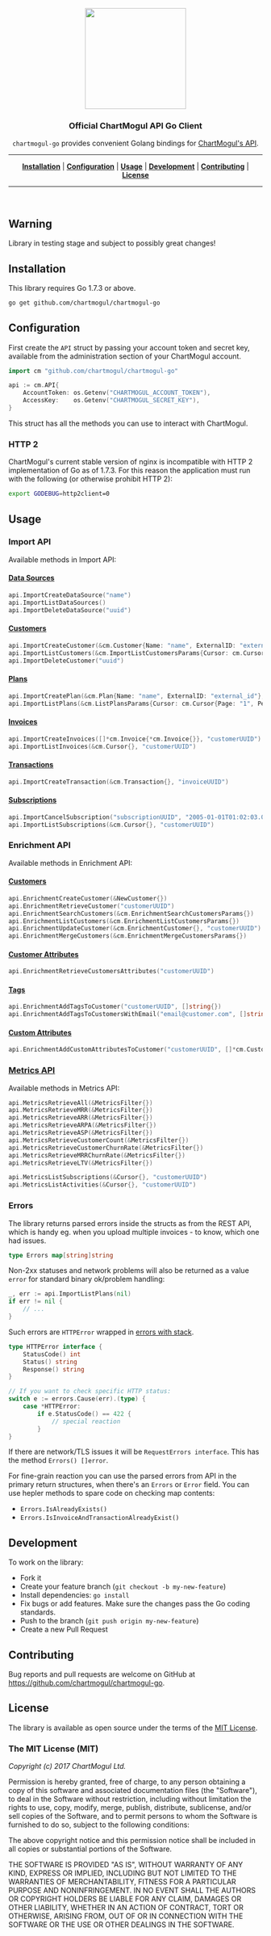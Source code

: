 <p align="center">
<a href="https://chartmogul.com"><img width="200" src="https://chartmogul.com/assets/img/logo.png"></a>
</p>

<h3 align="center">Official ChartMogul API Go Client</h3>

<p align="center"><code>chartmogul-go</code> provides convenient Golang bindings for <a href="https://dev.chartmogul.com">ChartMogul's API</a>.</p>

<hr>

<p align="center">
<b><a href="#installation">Installation</a></b>
|
<b><a href="#configuration">Configuration</a></b>
|
<b><a href="#usage">Usage</a></b>
|
<b><a href="#development">Development</a></b>
|
<b><a href="#contributing">Contributing</a></b>
|
<b><a href="#license">License</a></b>
</p>
<hr>
<br>

## Warning
Library in testing stage and subject to possibly great changes!

## Installation

This library requires Go 1.7.3 or above.

```sh
go get github.com/chartmogul/chartmogul-go
```

## Configuration

First create the `API` struct by passing your account token and secret key, available from the administration section of your ChartMogul account.

```go
import cm "github.com/chartmogul/chartmogul-go"

api := cm.API{
    AccountToken: os.Getenv("CHARTMOGUL_ACCOUNT_TOKEN"),
    AccessKey:    os.Getenv("CHARTMOGUL_SECRET_KEY"),
}
```

This struct has all the methods you can use to interact with ChartMogul.

### HTTP 2
ChartMogul's current stable version of nginx is incompatible with HTTP 2
implementation of Go as of 1.7.3.
For this reason the application must run with the following
(or otherwise prohibit HTTP 2):
```bash
export GODEBUG=http2client=0
```

## Usage

### Import API

Available methods in Import API:

#### [Data Sources](https://dev.chartmogul.com/docs/data-sources)

```go
api.ImportCreateDataSource("name")
api.ImportListDataSources()
api.ImportDeleteDataSource("uuid")
```

#### [Customers](https://dev.chartmogul.com/docs/customers)

```go
api.ImportCreateCustomer(&cm.Customer{Name: "name", ExternalID: "external_id"}, "dataSourceUUID")
api.ImportListCustomers(&cm.ImportListCustomersParams{Cursor: cm.Cursor{Page: "1", PerPage: "10"}})
api.ImportDeleteCustomer("uuid")
```

#### [Plans](https://dev.chartmogul.com/docs/plans)

```go
api.ImportCreatePlan(&cm.Plan{Name: "name", ExternalID: "external_id"}, "dataSourceUUID")
api.ImportListPlans(&cm.ListPlansParams{Cursor: cm.Cursor{Page: "1", PerPage: "10"}})
```

#### [Invoices](https://dev.chartmogul.com/docs/invoices)

```go
api.ImportCreateInvoices([]*cm.Invoice{*cm.Invoice{}}, "customerUUID")
api.ImportListInvoices(&cm.Cursor{}, "customerUUID")
```

#### [Transactions](https://dev.chartmogul.com/docs/transactions)

```go
api.ImportCreateTransaction(&cm.Transaction{}, "invoiceUUID")
```

#### [Subscriptions](https://dev.chartmogul.com/docs/subscriptions)

```go
api.ImportCancelSubscription("subscriptionUUID", "2005-01-01T01:02:03.000Z")
api.ImportListSubscriptions(&cm.Cursor{}, "customerUUID")
```

### Enrichment API

Available methods in Enrichment API:


#### [Customers](https://dev.chartmogul.com/docs/retrieve-customer)

```go
api.EnrichmentCreateCustomer(&NewCustomer{})
api.EnrichmentRetrieveCustomer("customerUUID")
api.EnrichmentSearchCustomers(&cm.EnrichmentSearchCustomersParams{})
api.EnrichmentListCustomers(&cm.EnrichmentListCustomersParams{})
api.EnrichmentUpdateCustomer(&cm.EnrichmentCustomer{}, "customerUUID")
api.EnrichmentMergeCustomers(&cm.EnrichmentMergeCustomersParams{})
```

#### [Customer Attributes](https://dev.chartmogul.com/docs/customer-attributes)

```go
api.EnrichmentRetrieveCustomersAttributes("customerUUID")
```

#### [Tags](https://dev.chartmogul.com/docs/tags)

```go
api.EnrichmentAddTagsToCustomer("customerUUID", []string{})
api.EnrichmentAddTagsToCustomersWithEmail("email@customer.com", []string{})
```


#### [Custom Attributes](https://dev.chartmogul.com/docs/custom-attributes)

```go
api.EnrichmentAddCustomAttributesToCustomer("customerUUID", []*cm.CustomAttribute{})
```


### [Metrics API](https://dev.chartmogul.com/docs/introduction-metrics-api)

Available methods in Metrics API:


```go
api.MetricsRetrieveAll(&MetricsFilter{})
api.MetricsRetrieveMRR(&MetricsFilter{})
api.MetricsRetrieveARR(&MetricsFilter{})
api.MetricsRetrieveARPA(&MetricsFilter{})
api.MetricsRetrieveASP(&MetricsFilter{})
api.MetricsRetrieveCustomerCount(&MetricsFilter{})
api.MetricsRetrieveCustomerChurnRate(&MetricsFilter{})
api.MetricsRetrieveMRRChurnRate(&MetricsFilter{})
api.MetricsRetrieveLTV(&MetricsFilter{})

api.MetricsListSubscriptions(&Cursor{}, "customerUUID")
api.MetricsListActivities(&Cursor{}, "customerUUID")
```


### Errors

The library returns parsed errors inside the structs as from the REST API,
which is handy eg. when you upload multiple invoices - to know, which one had issues.

```go
type Errors map[string]string
```

Non-2xx statuses and network problems will also be returned as a value `error`
for standard binary ok/problem handling:

```go
_, err := api.ImportListPlans(nil)
if err != nil {
    // ...
}
```

Such errors are `HTTPError` wrapped in [errors with stack](https://github.com/pkg/errors).
```go
type HTTPError interface {
	StatusCode() int
	Status() string
	Response() string
}
```

```go
// If you want to check specific HTTP status:
switch e := errors.Cause(err).(type) {
    case *HTTPError:
        if e.StatusCode() == 422 {
            // special reaction
        }
}
```

If there are network/TLS issues it will be `RequestErrors interface`.
This has the method `Errors() []error`.

For fine-grain reaction you can use the parsed errors from
API in the primary return structures, when there's an `Errors` or `Error` field.
You can use hepler methods to spare code on checking map contents:
* `Errors.IsAlreadyExists()`
* `Errors.IsInvoiceAndTransactionAlreadyExist()`

## Development

To work on the library:

* Fork it
* Create your feature branch (`git checkout -b my-new-feature`)
* Install dependencies: `go install`
* Fix bugs or add features. Make sure the changes pass the Go coding standards.
* Push to the branch (`git push origin my-new-feature`)
* Create a new Pull Request

## Contributing

Bug reports and pull requests are welcome on GitHub at https://github.com/chartmogul/chartmogul-go.

## License

The library is available as open source under the terms of the [MIT License](http://opensource.org/licenses/MIT).

### The MIT License (MIT)

*Copyright (c) 2017 ChartMogul Ltd.*

Permission is hereby granted, free of charge, to any person obtaining a copy of this software and associated documentation files (the "Software"), to deal in the Software without restriction, including without limitation the rights to use, copy, modify, merge, publish, distribute, sublicense, and/or sell copies of the Software, and to permit persons to whom the Software is furnished to do so, subject to the following conditions:

The above copyright notice and this permission notice shall be included in all copies or substantial portions of the Software.

THE SOFTWARE IS PROVIDED "AS IS", WITHOUT WARRANTY OF ANY KIND, EXPRESS OR IMPLIED, INCLUDING BUT NOT LIMITED TO THE WARRANTIES OF MERCHANTABILITY, FITNESS FOR A PARTICULAR PURPOSE AND NONINFRINGEMENT. IN NO EVENT SHALL THE AUTHORS OR COPYRIGHT HOLDERS BE LIABLE FOR ANY CLAIM, DAMAGES OR OTHER LIABILITY, WHETHER IN AN ACTION OF CONTRACT, TORT OR OTHERWISE, ARISING FROM, OUT OF OR IN CONNECTION WITH THE SOFTWARE OR THE USE OR OTHER DEALINGS IN THE SOFTWARE.
